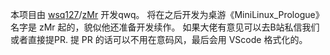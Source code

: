 本项目由 [wsq127](https://blog.wsq127.top)/[zMr](https://blog.517group.cn) 开发qwq。
将在之后开发为桌游《MiniLinux_Prologue》
名字是 zMr 起的，貌似他还准备开发续作。
如果大佬有意见可以去B站私信我们或者直接提PR.
提 PR 的话可以不用在意码风，最后会用 VScode 格式化的。